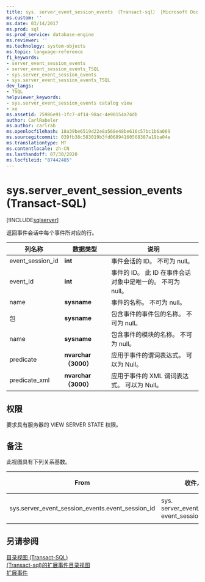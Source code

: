 ```yaml
---
title: sys. server_event_session_events （Transact-sql） |Microsoft Docs
ms.custom: ''
ms.date: 03/14/2017
ms.prod: sql
ms.prod_service: database-engine
ms.reviewer: ''
ms.technology: system-objects
ms.topic: language-reference
f1_keywords:
- server_event_session_events
- server_event_session_events_TSQL
- sys.server_event_session_events
- sys.server_event_session_events_TSQL
dev_langs:
- TSQL
helpviewer_keywords:
- sys.server_event_session_events catalog view
- xe
ms.assetid: 75986e91-1fc7-4f14-98ac-4e90154a74db
author: CarlRabeler
ms.author: carlrab
ms.openlocfilehash: 18a39be6519d22e8a568e48be616c57bc1b6a069
ms.sourcegitcommit: 039fb38c583019b3fd06894160568387a19ba04e
ms.translationtype: MT
ms.contentlocale: zh-CN
ms.lasthandoff: 07/30/2020
ms.locfileid: "87442485"
---
```

# <a name="sysserver_event_session_events-transact-sql"></a>sys.server_event_session_events (Transact-SQL)
[!INCLUDE[sqlserver](../../includes/applies-to-version/sqlserver.md)]

  返回事件会话中每个事件所对应的行。  
  
|列名称|数据类型|说明|  
|-----------------|---------------|-----------------|  
|event_session_id|**int**|事件会话的 ID。 不可为 null。|  
|event_id|**int**|事件的 ID。 此 ID 在事件会话对象中是唯一的。 不可为 null。|  
|name|**sysname**|事件的名称。 不可为 null。|  
|包|**sysname**|包含事件的事件包的名称。 不可为 null。|  
|name|**sysname**|包含事件的模块的名称。 不可为 null。|  
|predicate|**nvarchar （3000）**|应用于事件的谓词表达式。 可以为 Null。|  
|predicate_xml|**nvarchar （3000）**|应用于事件的 XML 谓词表达式。 可以为 Null。|  
  
## <a name="permissions"></a>权限  
 要求具有服务器的 VIEW SERVER STATE 权限。  
  
## <a name="remarks"></a>备注  
 此视图具有下列关系基数。  
  
| From | 收件人 | 关系 |
| ---- | -- | ------------ |
|sys.server_event_session_events.event_session_id|sys. server_event_sessions event_session_id|多对一|  
  
## <a name="see-also"></a>另请参阅  
 [目录视图 (Transact-SQL)](../../relational-databases/system-catalog-views/catalog-views-transact-sql.md)   
 [&#40;Transact-sql&#41;的扩展事件目录视图](../../relational-databases/system-catalog-views/extended-events-catalog-views-transact-sql.md)   
 [扩展事件](../../relational-databases/extended-events/extended-events.md)  
  
  
